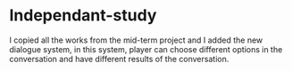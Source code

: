 # Independant-study

I copied all the works from the mid-term project and I added the new dialogue system, in this system, player can choose different options in the conversation and have different results of the conversation. 
